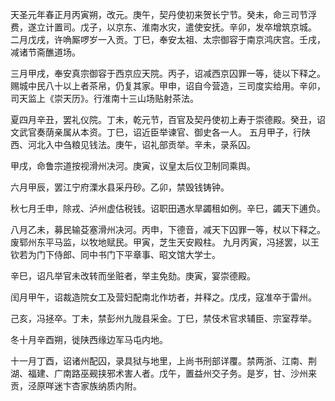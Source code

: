 天圣元年春正月丙寅朔，改元。庚午，契丹使初来贺长宁节。癸未，命三司节浮费，遂立计置司。戊子，以京东、淮南水灾，遣使安抚。辛卯，发卒增筑京城。
二月戊戌，许唃厮啰岁一入贡。丁巳，奉安太祖、太宗御容于南京鸿庆宫。壬戌，减诸节斋醮道场。

三月甲戌，奉安真宗御容于西京应天院。丙子，诏减西京囚罪一等，徒以下释之。赐城中民八十以上者茶帛，仍复其家。甲申，诏自今营造，三司度实给用。辛卯，司天监上《崇天历》。行淮南十三山场贴射茶法。

夏四月辛丑，罢礼仪院。丁未，乾元节，百官及契丹使初上寿于崇德殿。癸丑，诏文武官奏荫亲属从本资。丁巳，诏近臣举谏官、御史各一人。
五月甲子，行陕西、河北入中刍粮见钱法。庚午，诏礼部贡举。辛未，录系囚。

甲戌，命鲁宗道按视滑州决河。庚寅，议皇太后仪卫制同乘舆。

六月甲辰，罢江宁府溧水县采丹砂。乙卯，禁毁钱铸钟。

秋七月壬申，除戎、泸州虚估税钱。诏职田遇水旱蠲租如例。辛巳，蠲天下逋负。

八月乙未，募民输芟塞滑州决河。丙申，下德音，减天下囚罪一等，杖以下释之。废郓州东平马监，以牧地赋民。甲寅，芝生天安殿柱。
九月丙寅，冯拯罢，以王钦若为门下侍郎、同中书门下平章事、昭文馆大学士。

辛巳，诏凡举官未改转而坐赃者，举主免劾。庚寅，宴崇德殿。

闰月甲午，诏裁造院女工及营妇配南北作坊者，并释之。戊戌，寇准卒于雷州。

己亥，冯拯卒。丁未，禁彭州九陇县采金。丁巳，禁伎术官求辅臣、宗室荐举。

冬十月辛酉朔，徙陕西缘边军马屯内地。

十一月丁酉，诏诸州配囚，录具狱与地里，上尚书刑部详覆。禁两浙、江南、荆湖、福建、广南路巫觋挟邪术害人者。戊午，置益州交子务。是岁，甘、沙州来贡，泾原咩迷卞杏家族纳质内附。